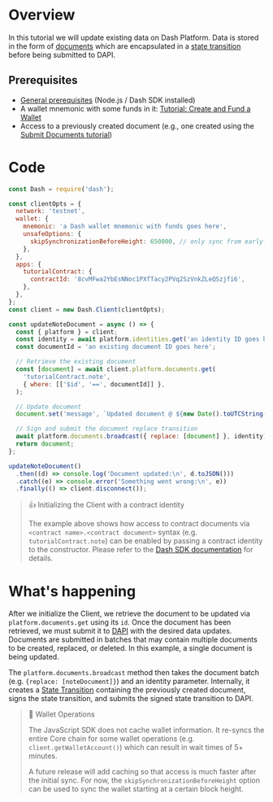 # Overview

In this tutorial we will update existing data on Dash Platform. Data is stored in the form of [documents](explanation-platform-protocol-document) which are encapsulated in a [state transition](explanation-platform-protocol-state-transition) before being submitted to DAPI. 

## Prerequisites

- [General prerequisites](tutorials-introduction#prerequisites) (Node.js / Dash SDK installed)
- A wallet mnemonic with some funds in it: [Tutorial: Create and Fund a Wallet](tutorial-create-and-fund-a-wallet)
- Access to a previously created document (e.g., one created using the [Submit Documents tutorial](tutorial-submit-documents))

# Code

```javascript
const Dash = require('dash');

const clientOpts = {
  network: 'testnet',
  wallet: {
    mnemonic: 'a Dash wallet mnemonic with funds goes here',
    unsafeOptions: {
      skipSynchronizationBeforeHeight: 650000, // only sync from early-2022
    },
  },
  apps: {
    tutorialContract: {
      contractId: '8cvMFwa2YbEsNNoc1PXfTacy2PVq2SzVnkZLeQSzjfi6',
    },
  },
};
const client = new Dash.Client(clientOpts);

const updateNoteDocument = async () => {
  const { platform } = client;
  const identity = await platform.identities.get('an identity ID goes here');
  const documentId = 'an existing document ID goes here';

  // Retrieve the existing document
  const [document] = await client.platform.documents.get(
    'tutorialContract.note',
    { where: [['$id', '==', documentId]] },
  );

  // Update document
  document.set('message', `Updated document @ ${new Date().toUTCString()}`);

  // Sign and submit the document replace transition
  await platform.documents.broadcast({ replace: [document] }, identity);
  return document;  
};

updateNoteDocument()
  .then((d) => console.log('Document updated:\n', d.toJSON()))
  .catch((e) => console.error('Something went wrong:\n', e))
  .finally(() => client.disconnect());
```

> 👍 Initializing the Client with a contract identity
> 
> The example above shows how access to contract documents via `<contract name>.<contract document>` syntax (e.g. `tutorialContract.note`) can be enabled by passing a contract identity to the constructor. Please refer to the [Dash SDK documentation](https://github.com/dashevo/platform/blob/master/packages/js-dash-sdk/docs/getting-started/multiple-apps.md) for details.

# What's happening

After we initialize the Client, we retrieve the document to be updated via `platform.documents.get` using its `id`. Once the document has been retrieved, we must submit it to [DAPI](explanation-dapi) with the desired data updates. Documents are submitted in batches that may contain multiple documents to be created, replaced, or deleted. In this example, a single document is being updated.

The `platform.documents.broadcast` method then takes the document batch (e.g. `{replace: [noteDocument]}`) and an identity parameter. Internally, it creates a [State Transition](explanation-platform-protocol-state-transition) containing the previously created document, signs the state transition, and submits the signed state transition to DAPI.

> 📘 Wallet Operations
> 
> The JavaScript SDK does not cache wallet information. It re-syncs the entire Core chain for some wallet operations (e.g. `client.getWalletAccount()`) which can result in wait times of  5+ minutes. 
> 
> A future release will add caching so that access is much faster after the initial sync. For now, the `skipSynchronizationBeforeHeight` option can be used to sync the wallet starting at a certain block height.